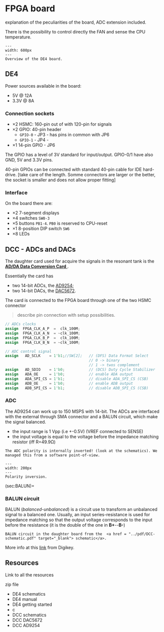 
# FPGA board

explanation of the peculiarities of the board, ADC extension included.

There is the possibility to control directly the FAN and sense the CPU temperature.


```{figure} ../images/FPGA-DE4-layout_1000.jpg
---
width: 600px
---
Overview of the DE4 board.

```

## DE4

Power sources available in the board: 
- 5V @ 12A
- 3.3V @ 8A

### Connection sockets


- ×2 HSMC: 160-pin out of with 120-pin for signals
- ×2 GPIO: 40-pin header
  - `GPIO-0` - JP3 - has pins in common with JP6
  - `GPIO-1` - JP4 - 
- ×1 14-pin GPIO - JP6

The GPIO has a level of 3V standard for input/output. GPIO-0/1 have also GND, 5V and 3.3V pins.

40-pin GPIOs can be connected with standard 40-pin cable for IDE hard-drive. [take care of the length. Somme connectors are larger or the better, the socket is smaller and does not allow proper fitting]

### Interface

On the board there are:
+ ×2 7-segment displays
+ ×4 switches `SW0-3`
+ ×5 buttons `PB1-4`. `PB0` is reserved to CPU-reset
+ ×1 8-position DIP switch `SW6`
+ ×8 LEDs


## DCC - ADCs and DACs

The daughter card used for acquire the signals in the resonant tank is the 
<a href = "https://www.terasic.com.tw/cgi-bin/page/archive.pl?Language=English&CategoryNo=67&No=360#contents" target="_blank"> **AD/DA Data Conversion Card** </a>. 

Essentially the card has
- two 14-bit ADCs, the <a href = "../pdf/DCC-AD9254.pdf" target="_blank"> AD9254</a>;
- two 14-bit DACs, the <a href = "../pdf/DCC-DAC5672.pdf" target="_blank"> DAC5672</a>.

The card is connected to the FPGA board through one of the two HSMC connector


> describe pin connection with setup possibilities.

```verilog
// ADCs clocks
assign  FPGA_CLK_A_P  =  clk_100M;
assign  FPGA_CLK_A_N  = ~clk_100M;
assign  FPGA_CLK_B_P  =  clk_100M;
assign  FPGA_CLK_B_N  = ~clk_100M; 

// ADC control signal
assign   AD_SCLK    = 1'b1;//SW[2];   // (DFS) Data Format Select
                                      // 0 -> binary
                                      // 1 -> twos complement
assign   AD_SDIO    = 1'b0;           // (DCS) Duty Cycle Stabilizer
assign   ADA_OE     = 1'b0;           // enable ADA output
assign   ADA_SPI_CS = 1'b1;           // disable ADA_SPI_CS (CSB)
assign   ADB_OE     = 1'b0;           // enable ADB output
assign   ADB_SPI_CS = 1'b1;           // disable ADB_SPI_CS (CSB) 
```

### ADC
   The AD9254 can work up to 150 MSPS with 14-bit. The ADCs are interfaced with the external through SMA connector and a BALUN circuit, which make the signal balanced.

   + the input range is 1 Vpp (i.e +-0.5V) (VREF connected to SENSE)
   + the input voltage is equal to the voltage before the impedance matching resistor (iff R=49.9Ω)

```{caution}
The ADC polarity is internally inverted! (look at the schematics). We managed this from a software point-of-view.
```

```{figure} ../images/FPGA-ADC_inversion.png
---
width: 200px
---
Polarity inversion.
```

(sec:BALUN)=
### BALUN circuit

BALUN (*balanced-unbalanced*) is a circuit use to transform an unbalanced signal to a balanced one.
Usually, an input series-resistance is used for impedance matching so that the
output voltage corresponds to the input before the resistance (it is the
double of the one in **B+**--**B-**)


```{figure} ../images/FPGA_balun_sch.png
BALUN circuit in the daughter board from the  <a href = "../pdf/DCC-schematic.pdf" target="_blank"> schematic</a>.
```

More info at this <a href = "https://www.digikey.com/en/articles/understanding-the-rf-balun-and-its-transformative-function" target="_blank"> link</a> from Digikey.




## Resources

Link to all the resources

zip file

- DE4 schematics
- DE4 manual
- DE4 getting started
- c
- DCC schematics
- DCC DAC5672
- DCC AD9254


